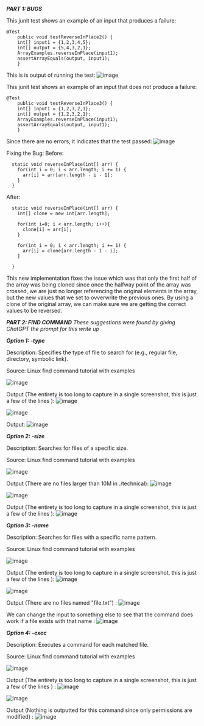 *__PART 1: BUGS__*

This junit test shows an example of an input that produces a failure:
```
@Test 
	public void testReverseInPlace2() {
    int[] input1 = {1,2,3,4,5};
    int[] output = {5,4,3,2,1};
    ArrayExamples.reverseInPlace(input1);
    assertArrayEquals(output, input1);
	}
 ```
This is is output of running the test:
![image](https://github.com/Ayyuan1/cse15l-lab-reports/assets/156359241/1284cf89-fcc3-46b6-874f-4c79d57dfc07)

This junit test shows an example of an input that does not produce a failure:
```
@Test 
	public void testReverseInPlace3() {
    int[] input1 = {1,2,3,2,1};
    int[] output = {1,2,3,2,1};
    ArrayExamples.reverseInPlace(input1);
    assertArrayEquals(output, input1);
	}
```
Since there are no errors, it indicates that the test passed:
![image](https://github.com/Ayyuan1/cse15l-lab-reports/assets/156359241/c01fce7d-3e9f-4887-a14e-95272cbb986e)

Fixing the Bug:
Before:
```
  static void reverseInPlace(int[] arr) {
    for(int i = 0; i < arr.length; i += 1) {
      arr[i] = arr[arr.length - i - 1];
    }
  }
```

After:
```
  static void reverseInPlace(int[] arr) {
    int[] clone = new int[arr.length];

    for(int i=0; i < arr.length; i++){
      clone[i] = arr[i];
    }

    for(int i = 0; i < arr.length; i += 1) {
      arr[i] = clone[arr.length - 1 - i];
    }
    
  }
```

This new implementation fixes the issue which was that only the first half of the array was being cloned since once the halfway 
point of the array was crossed, we are just no longer referencing the original elements in the array, but the new values that we 
set to ovverwrite the previous ones. By using a clone of the original array, we can make sure we are getting the correct values to
be reversed.

*__PART 2: FIND COMMAND__*
*These suggestions were found by giving ChatGPT the prompt for this write up*

*__Option 1: -type__*

Description: Specifies the type of file to search for (e.g., regular file, directory, symbolic link).

Source: Linux find command tutorial with examples

![image](https://github.com/Ayyuan1/cse15l-lab-reports/assets/156359241/f684ab49-31d4-4754-a11e-6809a065b24e)

Output (The entirety is too long to capture in a single screenshot, this is just a few of the lines ): ![image](https://github.com/Ayyuan1/cse15l-lab-reports/assets/156359241/18268c51-eb6e-4c10-8d8e-9eede4ae8cbf)

![image](https://github.com/Ayyuan1/cse15l-lab-reports/assets/156359241/6ca94c00-55d9-42ae-b3c5-c8b4705af30d)

Output: ![image](https://github.com/Ayyuan1/cse15l-lab-reports/assets/156359241/e06cdb20-5c6e-4af1-863e-f792582a2943)

*__Option 2: -size__*

Description: Searches for files of a specific size.

Source: Linux find command tutorial with examples

![image](https://github.com/Ayyuan1/cse15l-lab-reports/assets/156359241/4522f4ec-fc99-47f7-8118-a6a72d205fb0)

Output (There are no files larger than 10M in ./technical): ![image](https://github.com/Ayyuan1/cse15l-lab-reports/assets/156359241/20b105de-1638-4936-8b75-9bff11f59136)


![image](https://github.com/Ayyuan1/cse15l-lab-reports/assets/156359241/8669ac74-a84e-4fec-aa1c-42ace80901fd)

Output (The entirety is too long to capture in a single screenshot, this is just a few of the lines ): ![image](https://github.com/Ayyuan1/cse15l-lab-reports/assets/156359241/80b1d02b-3fff-410c-bf15-a43c8ce5aa1a)

*__Option 3: -name__*

Description: Searches for files with a specific name pattern.

Source: Linux find command tutorial with examples

![image](https://github.com/Ayyuan1/cse15l-lab-reports/assets/156359241/0d493ef8-eb3e-4b3d-b31f-3b98ce11c510)


Output (The entirety is too long to capture in a single screenshot, this is just a few of the lines ): ![image](https://github.com/Ayyuan1/cse15l-lab-reports/assets/156359241/a6c61283-1a8d-4d2f-95dc-cd5e91c2d521)

![image](https://github.com/Ayyuan1/cse15l-lab-reports/assets/156359241/c4e426b5-41a0-41b9-9bab-794ef1c2eb24)

Output (There are no files named "file.txt") : ![image](https://github.com/Ayyuan1/cse15l-lab-reports/assets/156359241/a0543d41-9980-4105-8658-c2ac243473e3)

We can change the input to something else to see that the command does work if a file exists with that name : ![image](https://github.com/Ayyuan1/cse15l-lab-reports/assets/156359241/28b8832b-02bd-4680-90ea-d7dd56e960cc)

*__Option 4: -exec__*

Description: Executes a command for each matched file.

Source: Linux find command tutorial with examples

![image](https://github.com/Ayyuan1/cse15l-lab-reports/assets/156359241/ad498a20-adcd-4ca0-8c6b-c593755348b8)

Output (The entirety is too long to capture in a single screenshot, this is just a few of the lines ) : ![image](https://github.com/Ayyuan1/cse15l-lab-reports/assets/156359241/825a0598-6cc5-440c-8bc4-176025481998)

![image](https://github.com/Ayyuan1/cse15l-lab-reports/assets/156359241/f1861123-cbe0-46be-b072-a4a3d0f53daf)

Output (Nothing is outputted for this command since only permissions are modified) : ![image](https://github.com/Ayyuan1/cse15l-lab-reports/assets/156359241/82c2e9d1-1061-4868-931f-107aac227f1e)




